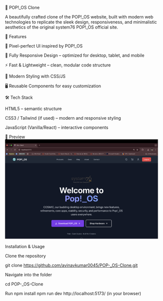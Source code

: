 🌌 POP!_OS Clone

A beautifully crafted clone of the POP!_OS website, built with modern web technologies to replicate the sleek design, responsiveness, and minimalistic aesthetics of the original system76 POP!_OS official site.

🚀 Features

🎨 Pixel-perfect UI inspired by POP!_OS

📱 Fully Responsive Design – optimized for desktop, tablet, and mobile

⚡ Fast & Lightweight – clean, modular code structure

🌈 Modern Styling with CSS/JS

🖥️ Reusable Components for easy customization


🛠️ Tech Stack

HTML5 – semantic structure

CSS3 / Tailwind (if used) – modern and responsive styling

JavaScript (Vanilla/React) – interactive components

📸 Preview
![image alt](https://github.com/avinavkumar0045/POP-_OS-Clone/blob/main/public/POP!_OS%20home.png?raw=true)
  


Installation & Usage

Clone the repository

git clone https://github.com/avinavkumar0045/POP-_OS-Clone.git


Navigate into the folder

cd POP-_OS-Clone

Run
 npm install 
 npm run dev
 http://localhost:5173/ (in your browser)
